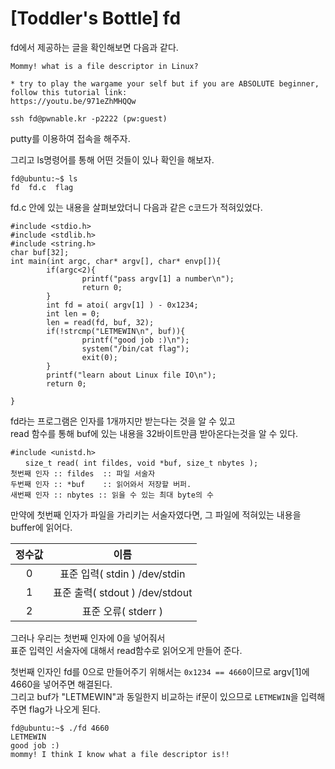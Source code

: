 # [Toddler's Bottle] fd
fd에서 제공하는 글을 확인해보면 다음과 같다.
```
Mommy! what is a file descriptor in Linux?

* try to play the wargame your self but if you are ABSOLUTE beginner, follow this tutorial link:
https://youtu.be/971eZhMHQQw

ssh fd@pwnable.kr -p2222 (pw:guest)
```
putty를 이용하여 접속을 해주자.

그리고 ls명령어를 통해 어떤 것들이 있나 확인을 해보자.
```
fd@ubuntu:~$ ls
fd  fd.c  flag
```

fd.c 안에 있는 내용을 살펴보았더니 다음과 같은 c코드가 적혀있었다.
```
#include <stdio.h>
#include <stdlib.h>
#include <string.h>
char buf[32];
int main(int argc, char* argv[], char* envp[]){
        if(argc<2){
                printf("pass argv[1] a number\n");
                return 0;
        }
        int fd = atoi( argv[1] ) - 0x1234;
        int len = 0;
        len = read(fd, buf, 32);
        if(!strcmp("LETMEWIN\n", buf)){
                printf("good job :)\n");
                system("/bin/cat flag");
                exit(0);
        }
        printf("learn about Linux file IO\n");
        return 0;

}
```
fd라는 프로그램은 인자를 1개까지만 받는다는 것을 알 수 있고   
read 함수를 통해 buf에 있는 내용을 32바이트만큼 받아온다는것을 알 수 있다.
```
#include <unistd.h>
　　size_t read( int fildes, void *buf, size_t nbytes );
첫번째 인자 :: fildes  :: 파일 서술자
두번째 인자 :: *buf    :: 읽어와서 저장할 버퍼.
새번째 인자 :: nbytes :: 읽을 수 있는 최대 byte의 수
```
만약에 첫번째 인자가 파일을 가리키는 서술자였다면, 그 파일에 적혀있는 내용을 buffer에 읽어다.

정수값 | 이름
:------: | :------:
0|표준 입력( stdin ) /dev/stdin
1|표준 출력( stdout ) /dev/stdout
2|표준 오류( stderr )

그러나 우리는 첫번째 인자에 0을 넣어줘서  
표준 입력인 서술자에 대해서 read함수로 읽어오게 만들어 준다.

첫번째 인자인 fd를 0으로 만들어주기 위해서는 `0x1234 == 4660`이므로 argv[1]에 4660을 넣어주면 해결된다.  
그리고 buf가 "LETMEWIN"과 동일한지 비교하는 if문이 있으므로 `LETMEWIN`을 입력해주면 flag가 나오게 된다.
```
fd@ubuntu:~$ ./fd 4660
LETMEWIN
good job :)
mommy! I think I know what a file descriptor is!!
```

